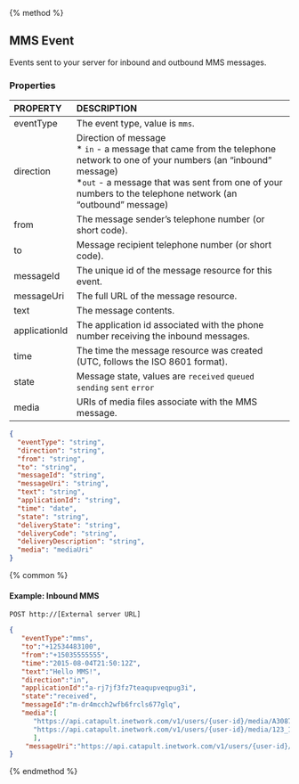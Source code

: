 {% method %}
## MMS Event
Events sent to your server for inbound and outbound MMS messages.

### Properties
| PROPERTY      | DESCRIPTION                                                                                                                                                                                                                                  |
|:--------------|:---------------------------------------------------------------------------------------------------------------------------------------------------------------------------------------------------------------------------------------------|
| eventType     | The event type, value is `mms`.                                                                                                                                                                                                              |
| direction     | Direction of message<br> * `in` - a message that came from the telephone network to one of your numbers (an “inbound” message)<br>*`out` - a message that was sent from one of your numbers to the telephone network (an “outbound” message) |
| from          | The message sender’s telephone number (or short code).                                                                                                                                                                                       |
| to            | Message recipient telephone number (or short code).                                                                                                                                                                                          |
| messageId     | The unique id of the message resource for this event.                                                                                                                                                                                        |
| messageUri    | The full URL of the message resource.                                                                                                                                                                                                        |
| text          | The message contents.                                                                                                                                                                                                                        |
| applicationId | The application id associated with the phone number receiving the inbound messages.                                                                                                                                                          |
| time          | The time the message resource was created (UTC, follows the ISO 8601 format).                                                                                                                                                                |
| state         | Message state, values are `received` `queued` `sending` `sent` `error`                                                                                                                                                                       |
| media         | URIs of media files associate with the MMS message.                                                                                                                                                                                          |

```json
{
  "eventType": "string",
  "direction": "string",
  "from": "string",
  "to": "string",
  "messageId": "string",
  "messageUri": "string",
  "text": "string",
  "applicationId": "string",
  "time": "date",
  "state": "string",
  "deliveryState": "string",
  "deliveryCode": "string",
  "deliveryDescription": "string",
  "media": "mediaUri"
}
```

{% common %}
#### Example: Inbound MMS

```
POST http://[External server URL]
```

```json
{
   "eventType":"mms",
   "to":"+12534483100",
   "from":"+15035555555",
   "time":"2015-08-04T21:50:12Z",
   "text":"Hello MMS!",
   "direction":"in",
   "applicationId":"a-rj7jf3fz7teaqupveqpug3i",
   "state":"received",
   "messageId":"m-dr4mcch2wfb6frcls677glq",
   "media":[
      "https://api.catapult.inetwork.com/v1/users/{user-id}/media/A3087419-73C2-4A03-BB39-06BF3B1C240F-m-dr4mcch2wfb6frcls677glq.jpg",
      "https://api.catapult.inetwork.com/v1/users/{user-id}/media/123_1-m-dr4mcch2wfb6frcls677glq.smil"
      ],
    "messageUri":"https://api.catapult.inetwork.com/v1/users/{user-id}/messages/m-dr4mcch2wfb6frcls677glq"
}
```
{% endmethod %}
